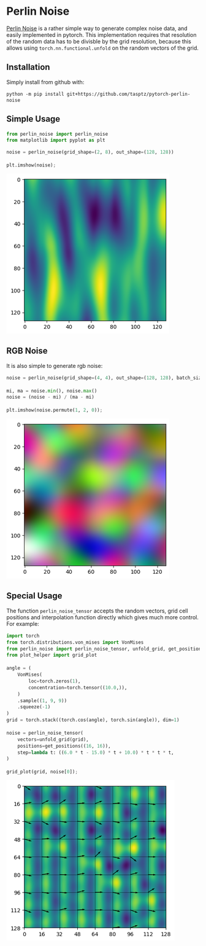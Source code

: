 # Perlin Noise

[Perlin Noise](https://en.wikipedia.org/wiki/Perlin_noise) is a rather simple way to generate complex noise data, and easily implemented in pytorch. This implementation requires that resolution of the random data has to be divisble by the grid resolution, because this allows using `torch.nn.functional.unfold` on the random vectors of the grid.

## Installation

Simply install from github with:

```
python -m pip install git+https://github.com/tasptz/pytorch-perlin-noise
```

## Simple Usage


```python
from perlin_noise import perlin_noise
from matplotlib import pyplot as plt
```


```python
noise = perlin_noise(grid_shape=(2, 8), out_shape=(128, 128))

plt.imshow(noise);
```


    
![png](ReadMe_files/ReadMe_2_0.png)
    


## RGB Noise

It is also simple to generate rgb noise:


```python
noise = perlin_noise(grid_shape=(4, 4), out_shape=(128, 128), batch_size=3)

mi, ma = noise.min(), noise.max()
noise = (noise - mi) / (ma - mi)

plt.imshow(noise.permute(1, 2, 0));
```


    
![png](ReadMe_files/ReadMe_4_0.png)
    


## Special Usage

The function `perlin_noise_tensor` accepts the random vectors, grid cell positions and interpolation function directly which gives much more control. For example:


```python
import torch
from torch.distributions.von_mises import VonMises
from perlin_noise import perlin_noise_tensor, unfold_grid, get_positions
from plot_helper import grid_plot

angle = (
    VonMises(
        loc=torch.zeros(1),
        concentration=torch.tensor((10.0,)),
    )
    .sample((1, 9, 9))
    .squeeze(-1)
)
grid = torch.stack((torch.cos(angle), torch.sin(angle)), dim=1)

noise = perlin_noise_tensor(
    vectors=unfold_grid(grid),
    positions=get_positions((16, 16)),
    step=lambda t: ((6.0 * t - 15.0) * t + 10.0) * t * t * t,
)

grid_plot(grid, noise[0]);
```


    
![png](ReadMe_files/ReadMe_6_0.png)
    

